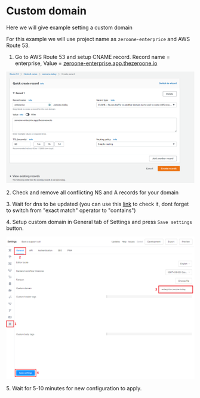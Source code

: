 # Custom domain

Here we will give example setting a custom domain

For this example we will use project name as `zeroone-enterprice` and AWS Route 53.



1. Go to AWS Route 53 and setup CNAME record. Record name = enterprise, Value = [zeroone-enterprise.app.thezeroone.io](http://zeroone-enterprise.app.thezeroone.io)&#x20;

![](<../.gitbook/assets/image (10) (1).png>)

2\. Check and remove all conflicting NS and  A records for your domain

3\. Wait for dns to be updated (you can use this [link](https://dnschecker.org/#CNAME/enterprise.zeroone.today/zeroone-enterprise.app.thezeroone.io) to check it, dont forget to switch from "exact match" operator to "contains")

4\. Setup custom domain in General tab of Settings and press `Save settings` button.

![](<../.gitbook/assets/image (14) (1).png>)

5\. Wait for 5-10 minutes for new configuration to apply.

&#x20;
